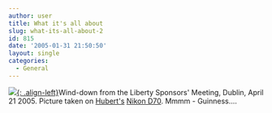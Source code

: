 ```yaml
---
author: user
title: What it's all about
slug: what-its-all-about-2
id: 815
date: '2005-01-31 21:50:50'
layout: single
categories:
  - General
---
```


[![](http://blog.superpat.com/wp-content/uploads/2009/09/DSC_14.jpg){: .align-left}](http://blog.superpat.com/wp-content/uploads/2009/09/DSC_14_BIG.jpg)Wind-down from the Liberty Sponsors' Meeting, Dublin, April 21 2005\. Picture taken on [Hubert's](http://blogs.sun.com/hubertsblog) [ Nikon D70](http://nikonimaging.com/global/products/digitalcamera/slr/d70/). Mmmm - Guinness....